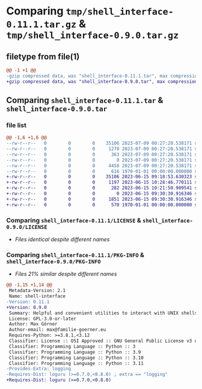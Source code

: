 # Comparing `tmp/shell_interface-0.11.1.tar.gz` & `tmp/shell_interface-0.9.0.tar.gz`

## filetype from file(1)

```diff
@@ -1 +1 @@
-gzip compressed data, was "shell_interface-0.11.1.tar", max compression
+gzip compressed data, was "shell_interface-0.9.0.tar", max compression
```

## Comparing `shell_interface-0.11.1.tar` & `shell_interface-0.9.0.tar`

### file list

```diff
@@ -1,6 +1,6 @@
--rw-r--r--   0        0        0    35106 2023-07-09 00:27:20.538171 shell_interface-0.11.1/LICENSE
--rw-r--r--   0        0        0     1270 2023-07-09 00:27:20.538171 shell_interface-0.11.1/pyproject.toml
--rw-r--r--   0        0        0      363 2023-07-09 00:27:20.538171 shell_interface-0.11.1/src/shell_interface/__init__.py
--rw-r--r--   0        0        0        0 2023-07-09 00:27:20.538171 shell_interface-0.11.1/src/shell_interface/py.typed
--rw-r--r--   0        0        0     4458 2023-07-09 00:27:20.538171 shell_interface-0.11.1/src/shell_interface/shell_interface.py
--rw-r--r--   0        0        0      616 1970-01-01 00:00:00.000000 shell_interface-0.11.1/PKG-INFO
+-rw-r--r--   0        0        0    35106 2023-06-15 09:18:53.630323 shell_interface-0.9.0/LICENSE
+-rw-r--r--   0        0        0     1197 2023-06-15 10:28:46.770111 shell_interface-0.9.0/pyproject.toml
+-rw-r--r--   0        0        0      282 2023-06-15 10:21:50.909541 shell_interface-0.9.0/src/shell_interface/__init__.py
+-rw-r--r--   0        0        0        0 2023-06-15 09:30:30.916346 shell_interface-0.9.0/src/shell_interface/py.typed
+-rw-r--r--   0        0        0     1851 2023-06-15 09:30:30.916346 shell_interface-0.9.0/src/shell_interface/shell_interface.py
+-rw-r--r--   0        0        0      570 1970-01-01 00:00:00.000000 shell_interface-0.9.0/PKG-INFO
```

### Comparing `shell_interface-0.11.1/LICENSE` & `shell_interface-0.9.0/LICENSE`

 * *Files identical despite different names*

### Comparing `shell_interface-0.11.1/PKG-INFO` & `shell_interface-0.9.0/PKG-INFO`

 * *Files 21% similar despite different names*

```diff
@@ -1,15 +1,14 @@
 Metadata-Version: 2.1
 Name: shell-interface
-Version: 0.11.1
+Version: 0.9.0
 Summary: Helpful and convenient utilities to interact with UNIX shells
 License: GPL-3.0-or-later
 Author: Max Görner
 Author-email: max@familie-goerner.eu
 Requires-Python: >=3.8.1,<3.12
 Classifier: License :: OSI Approved :: GNU General Public License v3 or later (GPLv3+)
 Classifier: Programming Language :: Python :: 3
 Classifier: Programming Language :: Python :: 3.9
 Classifier: Programming Language :: Python :: 3.10
 Classifier: Programming Language :: Python :: 3.11
-Provides-Extra: logging
-Requires-Dist: loguru (>=0.7.0,<0.8.0) ; extra == "logging"
+Requires-Dist: loguru (>=0.7.0,<0.8.0)
```

